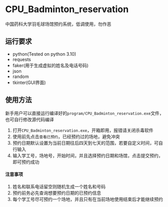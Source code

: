 # CPU_Badminton_reservation

中国药科大学羽毛球场馆预约系统，低调使用，勿作恶

## 运行要求

- python(Tested on python 3.10)
- requests
- faker(用于生成虚拟的姓名及电话号码)
- json
- random
- tkinter(GUI界面)

## 使用方法

新手用户可以直接运行编译好的`program/CPU_Badminton_reservation.exe`文件，也可自行修改源代码编译

1. 打开`CPU_Badminton_reservation.exe`，开箱即用，报错请关闭杀毒软件
2. 使用前先点击`查看已预约`，已经预约过的场地，避免冲突
3. 预约日期默认设置为当前日期往后四天到七天的范围，若要自定义时间，可自行输入
4. 输入学工号，场地号，开始时间，并且选择预约日期和场馆，点击提交预约，即可预约成功

#### 注意事项

1. 姓名和联系电话留空则随机生成一个姓名和号码
2. 预约前务必先查询想要预约日期的已预约信息
3. 每个学工号尽可预约一个场地，并且只有在当前场地使用结束后才能继续预约